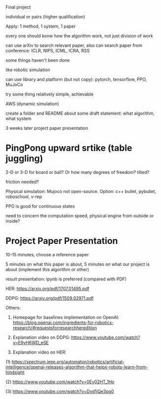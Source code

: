 Final project

individual or pairs (higher qualification)

Apply: 1 method, 1 system, 1 paper

every one should konw how the algorithm work, not just division of work

can use arXiv to search relevant paper, also can search paper from conference: ICLR, NIPS, ICML, ICRA, RSS

some things haven't been done

like robotic simulation

can use library and platform (but not copy): pytorch, tensorflow, PPO, MuJoCo

try some thing relatively simple, achievable

AWS (dynamic simulation)

create a folder and README about some draft statement: what algorithm, what system

3 weeks later project paper presentation

# PingPong upward srtike (table juggling)

2-D or 3-D for board or ball? Or how many degrees of freedom? tilted?

friction needed?

Physical simulation: Mujoco not open-source. Option: c++ bullet, pybullet, roboschool, v-rep

PPO is good for continuous states

need to concern the computation speed, physical engine from outside or inside?

# Project Paper Presentation

10-15 minutes, choose a reference paper

5 minutes on what this paper is about, 5 minutes on what our project is about (implement this algorithm or other)

result presentation: ipynb is preferred (compared with PDF)

HER: https://arxiv.org/pdf/1707.01495.pdf

DDPG: https://arxiv.org/pdf/1509.02971.pdf

Others:

1. Homepage for baselines implementation on OpenAI: https://blog.openai.com/ingredients-for-robotics-research/#requestsforresearchheredition

2. Explanation video on DDPG: https://www.youtube.com/watch?v=E9vH6WD_eSE

3. Explanation video on HER:

(1) https://spectrum.ieee.org/automaton/robotics/artificial-intelligence/openai-releases-algorithm-that-helps-robots-learn-from-hindsight

(2) https://www.youtube.com/watch?v=0Ey02HT_1Ho

(3) https://www.youtube.com/watch?v=Dvd1jQe3pq0
